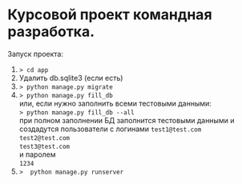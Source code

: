 Курсовой проект командная разработка.
=====================================

Запуск проекта:
1. ```> cd app```
2. Удалить db.sqlite3 (если есть)
3. ```> python manage.py migrate```
4. ```> python manage.py fill_db```<br>
или, если нужно заполнить всеми тестовыми данными:<br>
```> python manage.py fill_db --all```<br>
при полном заполнении БД заполнится тестовыми данными и создадутся пользователи с логинами 
```test1@test.com```<br>
```test2@test.com```<br>
```test3@test.com```<br>
и паролем<br>
```1234```
5. ```>  python manage.py runserver```

